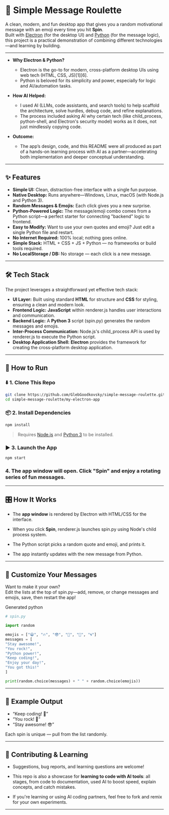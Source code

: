 # 🎰 Simple Message Roulette

A clean, modern, and fun desktop app that gives you a random motivational message with an emoji every time you hit **Spin**.  
Built with [Electron](https://www.google.com/url?sa=E&q=https%3A%2F%2Fwww.electronjs.org%2F) (for the desktop UI) and [Python](https://www.google.com/url?sa=E&q=https%3A%2F%2Fwww.python.org%2F) (for the message logic), this project is a practical demonstration of combining different technologies—and learning by building.

---

- **Why Electron & Python?**
    - Electron is the go-to for modern, cross-platform desktop UIs using web tech (HTML, CSS, JS)[1][6].
    - Python is beloved for its simplicity and power, especially for logic and AI/automation tasks.
- **How AI Helped:**
    
    - I used AI (LLMs, code assistants, and search tools) to help scaffold the architecture, solve hurdles, debug code, and refine explanations.
    - The process included asking AI why certain tech (like child_process, python-shell, and Electron's security model) works as it does, not just mindlessly copying code.
- **Outcome:**
    - The app’s design, code, and this README were all produced as part of a hands-on learning process with AI as a partner—accelerating both implementation and deeper conceptual understanding.

---

## ✨ Features

- **Simple UI:** Clean, distraction-free interface with a single fun purpose.
- **Native Desktop:** Runs anywhere—Windows, Linux, macOS (with Node.js and Python 3).
- **Random Messages & Emojis:** Each click gives you a new surprise.
- **Python-Powered Logic:** The message/emoji combo comes from a Python script—a perfect starter for connecting "backend" logic to frontend.
- **Easy to Modify:** Want to use your own quotes and emoji? Just edit a single Python file and restart.
- **No Internet Required:** 100% local; nothing goes online.
- **Simple Stack:** HTML + CSS + JS + Python — no frameworks or build tools required.
- **No LocalStorage / DB:** No storage — each click is a new message.

---

## 🛠️ Tech Stack

The project leverages a straightforward yet effective tech stack:

- **UI Layer:** Built using standard **HTML** for structure and **CSS** for styling, ensuring a clean and modern look. 
- **Frontend Logic:** **JavaScript** within renderer.js handles user interactions and communication.
- **Backend Logic:** A **Python 3** script (spin.py) generates the random messages and emojis.
- **Inter-Process Communication:** Node.js's child_process API is used by renderer.js to execute the Python script.
- **Desktop Application Shell:** **Electron** provides the framework for creating the cross-platform desktop application.

---

## 🚀 How to Run

### ⬇️ 1. Clone This Repo

```bash
git clone https://github.com/GlebGoodkovsky/simple-message-roulette.git
cd simple-message-roulette/my-electron-app
```

### 📦 2. Install Dependencies

```bash
npm install
```

> Requires [Node.js](https://www.google.com/url?sa=E&q=https%3A%2F%2Fnodejs.org%2F) and [Python 3](https://www.google.com/url?sa=E&q=https%3A%2F%2Fwww.python.org%2F) to be installed.

### ▶️ 3. Launch the App

```bash
npm start
```

### 4. The app window will open. Click "Spin" and enjoy a rotating series of fun messages.

---

## 🎛 How It Works

- The **app window** is rendered by Electron with HTML/CSS for the interface.
    
- When you click **Spin**, renderer.js launches spin.py using Node's child process system.
    
- The Python script picks a random quote and emoji, and prints it.
    
- The app instantly updates with the new message from Python.
    

---

## 🐍 Customize Your Messages

Want to make it your own?  
Edit the lists at the top of spin.py—add, remove, or change messages and emojis, save, then restart the app!

Generated python

```python
# spin.py

import random

emojis = ["😁", "🔥", "😎", "🌈", "🚀", "🌀"]
messages = [
"Stay awesome!",
"You rock!",
"Python power!",
"Keep coding!",
"Enjoy your day!",
"You got this!"
]

print(random.choice(messages) + " " + random.choice(emojis))
```

---

## 🧪 Example Output

- “Keep coding! 🚀”
- “You rock! 🌈”
- “Stay awesome! 😎”

Each spin is unique — pull from the list randomly.

---

## 🤝 Contributing & Learning

- Suggestions, bug reports, and learning questions are welcome!
    
- This repo is also a showcase for **learning to code with AI tools**: all stages, from code to documentation, used AI to boost speed, explain concepts, and catch mistakes.
    
- If you're learning or using AI coding partners, feel free to fork and remix for your own experiments.
    

---